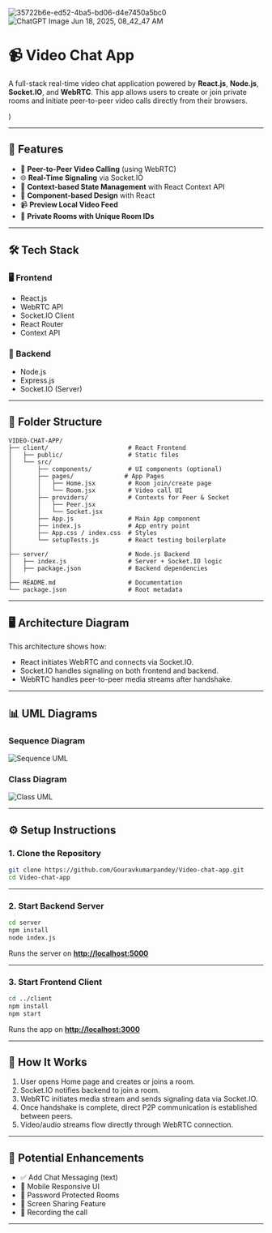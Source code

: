 ![35722b6e-ed52-4ba5-bd06-d4e7450a5bc0](https://github.com/user-attachments/assets/0d92ff19-7136-4ada-9f7f-6596dc1400b6)![ChatGPT Image Jun 18, 2025, 08_42_47 AM](https://github.com/user-attachments/assets/a23c2651-9996-4d21-9fcf-451432e00ff5)<p align="center">
</p>



# 📹 Video Chat App

A full-stack real-time video chat application powered by **React.js**, **Node.js**, **Socket.IO**, and **WebRTC**. This app allows users to create or join private rooms and initiate peer-to-peer video calls directly from their browsers.

)

---

## 🚀 Features

* 🔗 **Peer-to-Peer Video Calling** (using WebRTC)
* 🌐 **Real-Time Signaling** via Socket.IO
* 🧠 **Context-based State Management** with React Context API
* 🧪 **Component-based Design** with React
* 📹 **Preview Local Video Feed**
* 🔐 **Private Rooms with Unique Room IDs**

---

## 🛠️ Tech Stack

### 🖥 Frontend

* React.js
* WebRTC API
* Socket.IO Client
* React Router
* Context API

### 🔧 Backend

* Node.js
* Express.js
* Socket.IO (Server)

---

## 📁 Folder Structure

```
VIDEO-CHAT-APP/
├── client/                      # React Frontend
│   ├── public/                  # Static files
│   └── src/
│       ├── components/          # UI components (optional)
│       ├── pages/              # App Pages
│       │   ├── Home.jsx         # Room join/create page
│       │   └── Room.jsx         # Video call UI
│       ├── providers/           # Contexts for Peer & Socket
│       │   ├── Peer.jsx
│       │   └── Socket.jsx
│       ├── App.js               # Main App component
│       ├── index.js             # App entry point
│       ├── App.css / index.css  # Styles
│       └── setupTests.js        # React testing boilerplate
│
├── server/                      # Node.js Backend
│   ├── index.js                 # Server + Socket.IO logic
│   ├── package.json             # Backend dependencies
│
├── README.md                    # Documentation
└── package.json                 # Root metadata
```

---

## 🖥️ Architecture Diagram

This architecture shows how:

* React initiates WebRTC and connects via Socket.IO.
* Socket.IO handles signaling on both frontend and backend.
* WebRTC handles peer-to-peer media streams after handshake.

---

## 📊 UML Diagrams

### Sequence Diagram

![Sequence UML](![5e16b2ba-308e-41c8-bd07-856177dc7915](https://github.com/user-attachments/assets/aadc2355-32e9-4ebe-8915-781c63d41fec)
)

### Class Diagram

![Class UML](![35722b6e-ed52-4ba5-bd06-d4e7450a5bc0](https://github.com/user-attachments/assets/c8386add-e263-4ce0-9250-fcbf0b32aa6c)
)

---

## ⚙️ Setup Instructions

### 1. Clone the Repository

```bash
git clone https://github.com/Gouravkumarpandey/Video-chat-app.git
cd Video-chat-app
```

---

### 2. Start Backend Server

```bash
cd server
npm install
node index.js
```

Runs the server on **[http://localhost:5000](http://localhost:5000)**

---

### 3. Start Frontend Client

```bash
cd ../client
npm install
npm start
```

Runs the app on **[http://localhost:3000](http://localhost:3000)**

---

## 🧪 How It Works

1. User opens Home page and creates or joins a room.
2. Socket.IO notifies backend to join a room.
3. WebRTC initiates media stream and sends signaling data via Socket.IO.
4. Once handshake is complete, direct P2P communication is established between peers.
5. Video/audio streams flow directly through WebRTC connection.

---

## 🚀 Potential Enhancements

* ✅ Add Chat Messaging (text)
* 📱 Mobile Responsive UI
* 🔐 Password Protected Rooms
* 🎥 Screen Sharing Feature
* 📂 Recording the call

---







